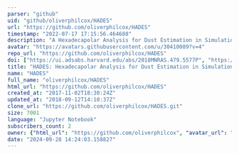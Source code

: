 ```yaml
---
parser: "github"
uid: "github/oliverphilcox/HADES"
url: "https://github.com/oliverphilcox/HADES"
timestamp: "2022-07-17 17:15:56.464688"
description: "A Hexadecapolar Analysis for Dust Estimation in Simulations (of CMB B-mode thermal dust emission)"
avatar: "https://avatars.githubusercontent.com/u/30410089?v=4"
repo_url: "https://github.com/oliverphilcox/HADES"
doi: ["https://ui.adsabs.harvard.edu/abs/2018MNRAS.479.5577P", "https://ui.adsabs.harvard.edu/abs/2019ascl.soft09005P/abstract"]
title: "HADES: Hexadecapolar Analysis for Dust Estimation in Simulations (of CMB B-mode thermal dust emission)"
name: "HADES"
full_name: "oliverphilcox/HADES"
html_url: "https://github.com/oliverphilcox/HADES"
created_at: "2017-11-02T18:30:24Z"
updated_at: "2018-09-12T14:10:37Z"
clone_url: "https://github.com/oliverphilcox/HADES.git"
size: 7001
language: "Jupyter Notebook"
subscribers_count: 2
owner: {"html_url": "https://github.com/oliverphilcox", "avatar_url": "https://avatars.githubusercontent.com/u/30410089?v=4", "login": "oliverphilcox", "type": "User"}
date: "2024-09-28 14:24:03.158827"
---
```

